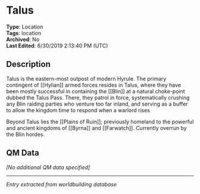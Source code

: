 # Talus

**Type**: Location  
**Tags**: location  
**Archived**: No  
**Last Edited**: 6/30/2019 2:13:40 PM (UTC)

## Description
Talus is the eastern-most outpost of modern Hyrule. The primary contingent of [[Hylian]] armed forces resides in Talus, where they have been mostly successful in containing the [[Blin]] at a natural choke-point dubbed the Talus Pass. There, they patrol in force, systematically crushing any Blin raiding parties who venture too far inland, and serving as a buffer to allow the kingdom time to respond when a warlord rises

Beyond Talus lies the [[Plains of Ruin]]; previously homeland to the powerful and ancient kingdoms of [[Byrna]] and [[Farwatch]]. Currently overrun by the Blin hordes.

## QM Data
*[No additional QM data specified]*

---
*Entry extracted from worldbuilding database*
